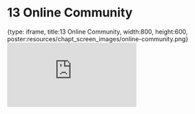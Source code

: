 # 13 Online Community
 
{type: iframe, title:13 Online Community, width:800, height:600, poster:resources/chapt_screen_images/online-community.png}
![](https://vgaysin1.github.io/CURE-MicrobialMysteries-test/online-community.html)
 

 
